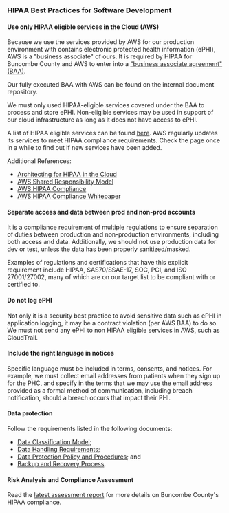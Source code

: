 ### HIPAA Best Practices for Software Development

#### Use only HIPAA eligible services in the Cloud (AWS)

Because we use the services provided by AWS for our production environment with
contains electronic protected health information (ePHI), AWS is a "business
associate" of ours.  It is required by HIPAA for Buncombe County and AWS to
enter into a ["business associate agreement" (BAA)][BAA].

[BAA]: https://aws.amazon.com/blogs/security/tag/aws-business-associate-agreement/

Our fully executed BAA with AWS can be found on the internal document repository.

We must only used HIPAA-eligible services covered under the BAA to
process and store ePHI.  Non-eligible services may be used in support
of our cloud infrastructure as long as it does not have access to
ePHI.

A list of HIPAA eligible services can be found [here](https://aws.amazon.com/compliance/hipaa-eligible-services-reference/).
AWS regularly updates its services to meet HIPAA compliance
requirements.  Check the page once in a while to find out if new
services have been added.

Additional References:

- [Architecting for HIPAA in the Cloud](https://aws.amazon.com/health/healthcare-compliance/hipaa/)
- [AWS Shared Responsibility Model](https://aws.amazon.com/compliance/shared-responsibility-model/)
- [AWS HIPAA Compliance](https://aws.amazon.com/compliance/hipaa-compliance/)
- [AWS HIPAA Compliance Whitepaper](https://d0.awsstatic.com/whitepapers/compliance/AWS_HIPAA_Compliance_Whitepaper.pdf)

#### Separate access and data between prod and non-prod accounts

It is a compliance requirement of multiple regulations to ensure
separation of duties between production and non-production
environments, including both access and data.  Additionally, we should
not use production data for dev or test, unless the data has been
properly sanitized/masked.

Examples of regulations and certifications that have this explicit
requirement include HIPAA, SAS70/SSAE-17, SOC, PCI, and ISO
27001/27002, many of which are on our target list to be compliant with
or certified to.  

#### Do not log ePHI

Not only it is a security best practice to avoid sensitive data such
as ePHI in application logging, it may be a contract violation (per
AWS BAA) to do so.  We must not send any ePHI to non HIPAA eligible
services in AWS, such as CloudTrail.

#### Include the right language in notices

Specific language must be included in terms, consents, and notices.
For example, we must collect email addresses from patients when they
sign up for the PHC, and specify in the terms that we may use the
email address provided as a formal method of communication, including
breach notification, should a breach occurs that impact their PHI.

#### Data protection

Follow the requirements listed in the following documents:

- [Data Classification Model](data-mgmt.md#data-classification-model);
- [Data Handling Requirements](data-mgmt.md#data-handling-requirements-matrix);
- [Data Protection Policy and Procedures](data-protection.md); and
- [Backup and Recovery Process](data-mgmt.md#backup-and-recovery).

#### Risk Analysis and Compliance Assessment

Read the [latest assessment report](assessments/hipaa-latest.md) for more
details on Buncombe County's HIPAA compliance.